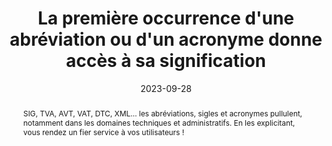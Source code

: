 ---
title: La première occurrence d'une abréviation ou d'un acronyme donne accès à sa signification
abstract: SIG, TVA, AVT, VAT, DTC, XML… les abréviations, sigles et acronymes pullulent, notamment dans les domaines techniques et administratifs. En les explicitant, vous rendez un fier service à vos utilisateurs !
categories: ["Contenus"]
agrege: O4005-E005
opquast: '4 005'
indiceebook: '005'
description: "Règle n° 005"
before: "004"
weight: "005"
after: "006"
actif: '1'
layout: rules
date: 2023-09-28
tags: ["Accessibilité"]
objectif: [
    "Permettre aux lectrices et lecteurs d’accéder rapidement à la signification d’un sigle. ", 
    "Permettre l’exploitation du contenu par un robot (pour l’établissement d’un index des sigles). ", 
    "Favoriser le référencement du contenu.", 
    "Améliorer l’accessibilité des contenus aux lectrices et lecteurs handicapées."
]
Meo: ["Au moins lors de la première apparition d’un sigle, acronyme ou abréviation dans la page, il s’agira de veiller à recourir à au moins l’une des méthodes ci-dessous&nbsp;:

    Expliciter sa signification au sein même du texte, par exemple&nbsp;: « une DTD (déclaration de type de document) ».
    Fournir un lien donnant accès à sa signification dans une page de glossaire ou via un affichage dynamique (bulle d’aide JavaScript).
    Baliser avec l’élément HTML abbr et renseigner l’attribut title de celui-ci pour indiquer sa signification.

La bonne pratique ne fait cette exigence que pour la première occurrence dans la page&nbsp;: cela peut être fait ou non pour les suivantes."]
Controle: ["Dans chaque page examinée, identifier visuellement chaque sigle, abréviation ou acronyme présent dans la page, puis vérifier, pour sa première occurrence dans la page, la présence, au moins&nbsp;:

    de sa signification immédiatement indiquée dans le contexte, par exemple entre parenthèses,
    d’un lien sur le sigle donnant accès à sa signification, par exemple dans un glossaire,
    ou de l’élément abbr doté d’un attribut title explicitant sa signification.
"]
epubcheck: 
ace: 
humancheck: true
ReadiumGoToolkit: 
Source: ["Opquast"]
Referentiel: [""]
steps: ["Développement", "Conception", "Éditorial"]
---